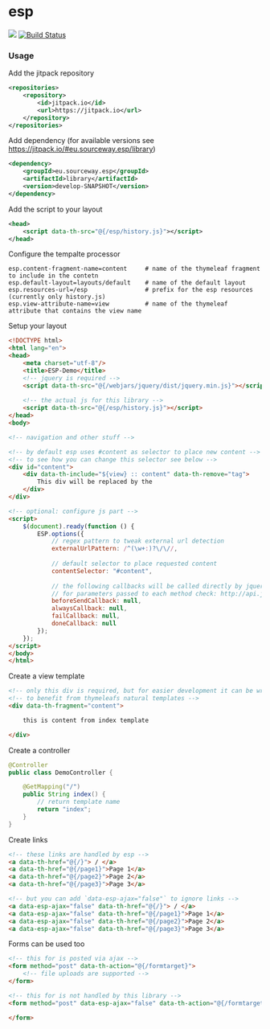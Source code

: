# esp

[![](https://jitpack.io/v/eu.sourceway.esp/library.svg)](https://jitpack.io/#eu.sourceway.esp/library)
[![Build Status](https://travis-ci.org/sourceway/esp.svg?branch=develop)](https://travis-ci.org/sourceway/esp)

### Usage

Add the jitpack repository
```xml
<repositories>
    <repository>
        <id>jitpack.io</id>
        <url>https://jitpack.io</url>
    </repository>
</repositories>
```

Add dependency (for available versions see https://jitpack.io/#eu.sourceway.esp/library)
```xml
<dependency>
    <groupId>eu.sourceway.esp</groupId>
    <artifactId>library</artifactId>
    <version>develop-SNAPSHOT</version>
</dependency>
```

Add the script to your layout
```xml
<head>
    <script data-th-src="@{/esp/history.js}"></script>
</head>
```

Configure the tempalte processor
```
esp.content-fragment-name=content     # name of the thymeleaf fragment to include in the contetn
esp.default-layout=layouts/default    # name of the default layout
esp.resources-url=/esp                # prefix for the esp resources (currently only history.js)
esp.view-attribute-name=view          # name of the thymeleaf attribute that contains the view name
```

Setup your layout
```html
<!DOCTYPE html>
<html lang="en">
<head>
    <meta charset="utf-8"/>
    <title>ESP-Demo</title>
    <!-- jquery is required -->
    <script data-th-src="@{/webjars/jquery/dist/jquery.min.js}"></script>
    
    <!-- the actual js for this library -->
    <script data-th-src="@{/esp/history.js}"></script>
</head>
<body>

<!-- navigation and other stuff -->

<!-- by default esp uses #content as selector to place new content -->
<!-- to see how you can change this selector see below -->
<div id="content">
    <div data-th-include="${view} :: content" data-th-remove="tag">
        This div will be replaced by the
    </div>
</div>

<!-- optional: configure js part -->
<script>
    $(document).ready(function () {
        ESP.options({
            // regex pattern to tweak external url detection
            externalUrlPattern: /^(\w+:)?\/\//,
            
            // default selector to place requested content 
            contentSelector: "#content",
            
            // the following callbacks will be called directly by jquery.ajax()
            // for parameters passed to each method check: http://api.jquery.com/jquery.ajax/
            beforeSendCallback: null,
            alwaysCallback: null,
            failCallback: null,
            doneCallback: null
        });
    });
</script>
</body>
</html>
```

Create a view template
```html
<!-- only this div is required, but for easier development it can be wrapped by full html dom -->
<!-- to benefit from thymeleafs natural templates -->
<div data-th-fragment="content">

    this is content from index template

</div>
```

Create a controller
```java
@Controller
public class DemoController {

    @GetMapping("/")
    public String index() {
        // return template name
        return "index";
    }
}
```

Create links
```html
<!-- these links are handled by esp -->
<a data-th-href="@{/}"> / </a>
<a data-th-href="@{/page1}">Page 1</a>
<a data-th-href="@{/page2}">Page 2</a>
<a data-th-href="@{/page3}">Page 3</a>

<!-- but you can add `data-esp-ajax="false"` to ignore links -->
<a data-esp-ajax="false" data-th-href="@{/}"> / </a>
<a data-esp-ajax="false" data-th-href="@{/page1}">Page 1</a>
<a data-esp-ajax="false" data-th-href="@{/page2}">Page 2</a>
<a data-esp-ajax="false" data-th-href="@{/page3}">Page 3</a>
```

Forms can be used too
```html
<!-- this for is posted via ajax -->
<form method="post" data-th-action="@{/formtarget}">
    <!-- file uploads are supported -->
</form>

<!-- this for is not handled by this library -->
<form method="post" data-esp-ajax="false" data-th-action="@{/formtarget}">

</form>
```
